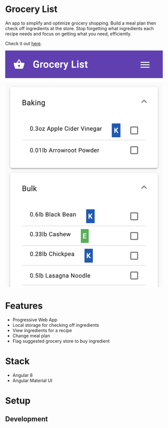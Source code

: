 # Grocery List

An app to simplify and optimize grocery shopping. Build a meal plan then check off ingredients at the store. Stop forgetting what ingredients each recipe needs and focus on getting what you need, efficiently. 

Check it out [here](https://brianbrown.dev/groceries).

![home page](docs/home.png)

# Features

* Progressive Web App
* Local storage for checking off ingredients
* View ingredients for a recipe
* Change meal plan
* Flag suggested grocery store to buy ingredient

# Stack

* Angular 8
* Angular Material UI

# Setup

## Development







